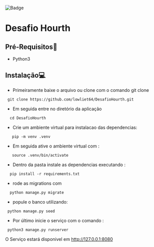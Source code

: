

![Badge](https://img.shields.io/static/v1?label=DjangoRestFramework&message=v3.1.1.1&color=blue&style=<STYLE>&logo=ghost) 


# Desafio Hourth

## Pré-Requisitos📃
   * Python3
## Instalação💻
   
   * Primeiramente baixe o arquivo ou clone com o comando git clone
   
~~~
 git clone https://github.com/lowliet64/DesafioHourth.git
~~~

  * Em seguida entre no diretório da aplicação
  
  ~~~
    cd DesafioHourth
  ~~~

   * Crie um ambiente virtual para instalacao das dependencias:
 ~~~
    pip -m venv .venv
 ~~~~
   
  * Em seguida ative o ambiente virtual com :

 ~~~
    source .venv/bin/activate
 ~~~~
   * Dentro da pasta instale as dependencias executando :
   
  ~~~
    pip install -r requirements.txt
  ~~~~
 * rode as migrations com 
   
  ~~~
    python manage.py migrate
  ~~~~
  
  * popule o banco utilizando:
  ~~~
   python manage.py seed
  ~~~


  * Por último inicie o serviço com o comando :
  ~~~
   python3 manage.py runserver
  ~~~

O Serviço estará disponivel em http://127.0.0.1:8080

